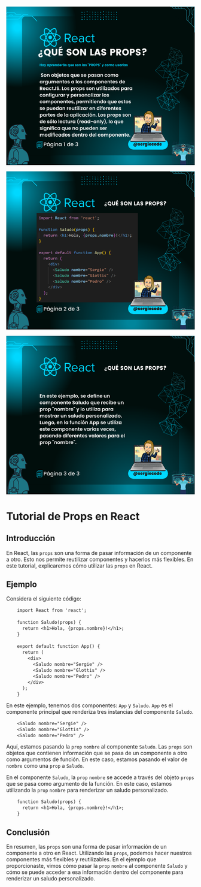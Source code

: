 ![Tutorial de como usar las PROPS de REACT imagen 1](https://raw.githubusercontent.com/sergiecode/props-react-tutorial/master/props-react-tutorial%20%281%29.png)

![Tutorial de como usar las PROPS de REACT imagen 2](https://raw.githubusercontent.com/sergiecode/props-react-tutorial/master/props-react-tutorial%20%282%29.png)

![Tutorial de como usar las PROPS de REACT imagen 3](https://raw.githubusercontent.com/sergiecode/props-react-tutorial/master/props-react-tutorial%20%283%29.png)

# Tutorial de Props en React

## Introducción

En React, las `props` son una forma de pasar información de un componente a otro. Esto nos permite reutilizar componentes y hacerlos más flexibles. En este tutorial, explicaremos cómo utilizar las `props` en React.

## Ejemplo

Considera el siguiente código:
```
    import React from 'react';
    
    function Saludo(props) {
      return <h1>Hola, {props.nombre}!</h1>;
    }
    
    export default function App() {
      return (
        <div>
          <Saludo nombre="Sergie" />
          <Saludo nombre="Glottis" />
          <Saludo nombre="Pedro" />
        </div>
      );
    }
```
En este ejemplo, tenemos dos componentes: `App` y `Saludo`. `App` es el componente principal que renderiza tres instancias del componente `Saludo`.
```
    <Saludo nombre="Sergie" />
    <Saludo nombre="Glottis" />
    <Saludo nombre="Pedro" />
```
Aquí, estamos pasando la `prop` `nombre` al componente `Saludo`. Las `props` son objetos que contienen información que se pasa de un componente a otro como argumentos de función. En este caso, estamos pasando el valor de `nombre` como una `prop` a `Saludo`.

En el componente `Saludo`, la `prop` `nombre` se accede a través del objeto `props` que se pasa como argumento de la función. En este caso, estamos utilizando la `prop` `nombre` para renderizar un saludo personalizado.
```
    function Saludo(props) {
      return <h1>Hola, {props.nombre}!</h1>;
    }
```
## Conclusión

En resumen, las `props` son una forma de pasar información de un componente a otro en React. Utilizando las `props`, podemos hacer nuestros componentes más flexibles y reutilizables. En el ejemplo que proporcionaste, vimos cómo pasar la `prop` `nombre` al componente `Saludo` y cómo se puede acceder a esa información dentro del componente para renderizar un saludo personalizado.
